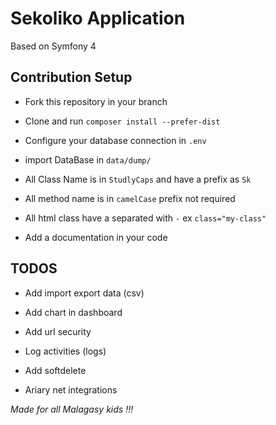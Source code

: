 
# Sekoliko Application

Based on Symfony 4

## Contribution Setup

- Fork this repository in your branch

- Clone and run `composer install --prefer-dist`

- Configure your database connection in `.env`

- import DataBase in `data/dump/`

- All Class Name is in `StudlyCaps` and have a prefix as `Sk`

- All method name is in `camelCase` prefix not required

- All html class have a separated with `-` ex `class="my-class"`

- Add a documentation in your code 

## TODOS
- Add import export data (csv)

- Add chart in dashboard

- Add url security

- Log activities (logs)

- Add softdelete

- Ariary net integrations

*Made for all Malagasy kids !!!*

